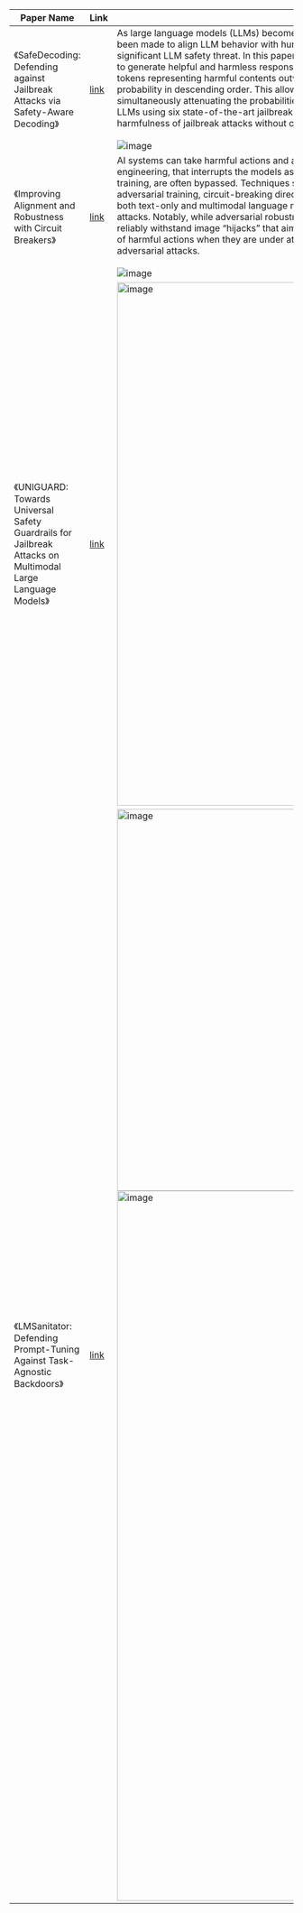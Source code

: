 | Paper Name                                                       | Link                                     | Summary |
|------------------------------------------------------------------|------------------------------------------|----------|
| 《SafeDecoding: Defending against Jailbreak Attacks via Safety-Aware Decoding》 | [link](https://arxiv.org/abs/2402.08983) | As large language models (LLMs) become increasingly integrated into real-world applications such as code generation and chatbot assistance, extensive efforts have been made to align LLM behavior with human values, including safety. Jailbreak attacks, aiming to provoke unintended and unsafe behaviors from LLMs, remain a significant LLM safety threat. In this paper, we aim to defend LLMs against jailbreak attacks by introducing SafeDecoding, a safety-aware decoding strategy for LLMs to generate helpful and harmless responses to user queries. Our insight in developing SafeDecoding is based on the observation that, even though probabilities of tokens representing harmful contents outweigh those representing harmless responses, safety disclaimers still appear among the top tokens after sorting tokens by probability in descending order. This allows us to mitigate jailbreak attacks by identifying safety disclaimers and amplifying their token probabilities, while simultaneously attenuating the probabilities of token sequences that are aligned with the objectives of jailbreak attacks. We perform extensive experiments on five LLMs using six state-of-the-art jailbreak attacks and four benchmark datasets. Our results show that SafeDecoding significantly reduces attack success rate and harmfulness of jailbreak attacks without compromising the helpfulness of responses to benign user queries while outperforming six defense methods. <br><br> ![image](https://github.com/user-attachments/assets/ef1a116a-e5e2-4d1b-8e3a-456ae8cbaf0c) | 
| 《Improving Alignment and Robustness with Circuit Breakers》 | [link](https://arxiv.org/abs/2406.04313) | AI systems can take harmful actions and are highly vulnerable to adversarial attacks. We present an approach, inspired by recent advances in representation engineering, that interrupts the models as they respond with harmful outputs with “circuit breakers.” Existing techniques aimed at improving alignment, such as refusal training, are often bypassed. Techniques such as adversarial training try to plug these holes by countering specific attacks. As an alternative to refusal training and adversarial training, circuit-breaking directly controls the representations that are responsible for harmful outputs in the first place. Our technique can be applied to both text-only and multimodal language models to prevent the generation of harmful outputs without sacrificing utility—even in the presence of powerful unseen attacks. Notably, while adversarial robustness in standalone image recognition remains an open challenge, circuit breakers allow the larger multimodal system to reliably withstand image “hijacks” that aim to produce harmful content. Finally, we extend our approach to AI agents, demonstrating considerable reductions in the rate of harmful actions when they are under attack. Our approach represents a significant step forward in the development of reliable safeguards to harmful behavior and adversarial attacks. <br><br> ![image](https://github.com/user-attachments/assets/29a9b207-1f2e-4a4c-b2d9-6cb83b96f89d) |
| 《UNIGUARD: Towards Universal Safety Guardrails for Jailbreak Attacks on Multimodal Large Language Models》| [link](https://arxiv.org/pdf/2411.01703) | <img width="928" alt="image" src="https://github.com/user-attachments/assets/61d13588-4e61-4310-a361-ab1657b25d6b" /> | 
| 《LMSanitator: Defending Prompt-Tuning Against Task-Agnostic Backdoors》| [link](https://www.ndss-symposium.org/wp-content/uploads/2024-238-paper.pdf) | <img width="677" alt="image" src="https://github.com/user-attachments/assets/930cd37a-e43a-4418-93cc-40fb0fd243bf" /> <img width="1259" alt="image" src="https://github.com/user-attachments/assets/293dd9cb-a419-48c6-8fd9-22382a999c95" /> |

